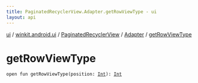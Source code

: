 ```yaml
---
title: PaginatedRecyclerView.Adapter.getRowViewType - ui
layout: api
---
```


<div class='api-docs-breadcrumbs'><a href="../../../index.html">ui</a> / <a href="../../index.html">winkit.android.ui</a> / <a href="../index.html">PaginatedRecyclerView</a> / <a href="index.html">Adapter</a> / <a href="./get-row-view-type.html">getRowViewType</a></div>

# getRowViewType

<div class="signature"><code><span class="keyword">open</span> <span class="keyword">fun </span><span class="identifier">getRowViewType</span><span class="symbol">(</span><span class="parameterName" id="winkit.android.ui.PaginatedRecyclerView.Adapter$getRowViewType(kotlin.Int)/position">position</span><span class="symbol">:</span>&nbsp;<a href="https://kotlinlang.org/api/latest/jvm/stdlib/kotlin/-int/index.html"><span class="identifier">Int</span></a><span class="symbol">)</span><span class="symbol">: </span><a href="https://kotlinlang.org/api/latest/jvm/stdlib/kotlin/-int/index.html"><span class="identifier">Int</span></a></code></div>
